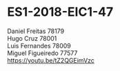 # ES1-2018-EIC1-47</br>
Daniel Freitas 78179</br>
Hugo Cruz 78001</br>
Luis Fernandes 78009</br>
Miguel Figueiredo 77577</br>
https://youtu.be/tZ2QGEimVzc
